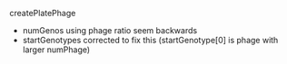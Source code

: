 createPlatePhage
- numGenos using phage ratio seem backwards
- startGenotypes corrected to fix this (startGenotype[0] is phage with larger numPhage)